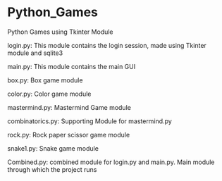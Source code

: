 # Python_Games
Python Games using Tkinter Module

login.py: This module contains the login session, made using Tkinter module and sqlite3

main.py: This module contains the main GUI

box.py: Box game module

color.py: Color game module

mastermind.py: Mastermind Game module

combinatorics.py: Supporting Module for mastermind.py

rock.py: Rock paper scissor game module

snake1.py: Snake game module

Combined.py: combined module for login.py and main.py. Main module through which the project runs
